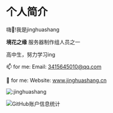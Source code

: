 # 个人简介

嗨👋!我是jinghuashang
  
**境花之缘** 服务器制作组人员之一 
  
高中生，努力学习ing
  
📫 for me:
Email: 3415645010@qq.com

💬 for me:
Website: www.jinghuashang.cn

![:jinghuashang](https://count.getloli.com/get/@:jinghuashang?theme=asoul)

![GitHub账户信息统计](https://github-stats.ubrong.com/api?username=jinghuashang&show_icons=true&theme=tokyonight)
